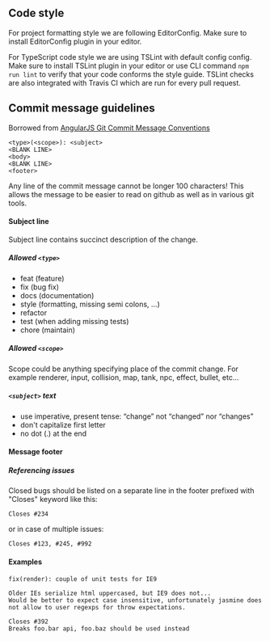 Code style
----------

For project formatting style we are following EditorConfig. Make sure to install EditorConfig plugin in your editor.

For TypeScript code style we are using TSLint with default config config. Make sure to install TSLint plugin in your editor or use CLI command `npm run lint` to verify that your code conforms the style guide. TSLint checks are also integrated with Travis CI which are run for every pull request.

Commit message guidelines
-------------------------

Borrowed from [AngularJS Git Commit Message Conventions](https://gist.github.com/stephenparish/9941e89d80e2bc58a153)

```
<type>(<scope>): <subject>
<BLANK LINE>
<body>
<BLANK LINE>
<footer>
```

Any line of the commit message cannot be longer 100 characters! This allows the message to be easier to read on github as well as in various git tools.

#### Subject line
Subject line contains succinct description of the change.

##### Allowed `<type>`
* feat (feature)
* fix (bug fix)
* docs (documentation)
* style (formatting, missing semi colons, …)
* refactor
* test (when adding missing tests)
* chore (maintain)

##### Allowed `<scope>`
Scope could be anything specifying place of the commit change. For example renderer, input, collision, map, tank, npc, effect, bullet, etc...

##### `<subject>` text
* use imperative, present tense: “change” not “changed” nor “changes”
* don't capitalize first letter
* no dot (.) at the end

#### Message footer

##### Referencing issues

Closed bugs should be listed on a separate line in the footer prefixed with "Closes" keyword like this:
```
Closes #234
```

or in case of multiple issues:
```
Closes #123, #245, #992
```

#### Examples

```
fix(render): couple of unit tests for IE9

Older IEs serialize html uppercased, but IE9 does not...
Would be better to expect case insensitive, unfortunately jasmine does
not allow to user regexps for throw expectations.

Closes #392
Breaks foo.bar api, foo.baz should be used instead
```
